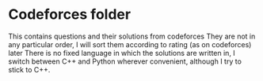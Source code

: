 # Codeforces folder
This contains questions and their solutions from codeforces
They are not in any particular order, I will sort them according to rating (as on codeforces) later
There is no fixed language in which the solutions are written in, I switch between C++ and Python wherever convenient, although I try to stick to C++.
